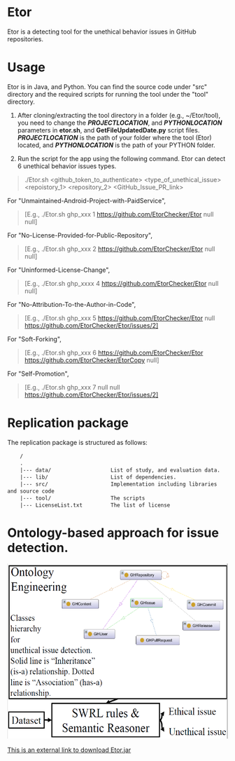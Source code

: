 # Etor
Etor is a detecting tool for the unethical behavior issues in GitHub repositories.

# Usage
Etor is in Java, and Python. You can find the source code under "src" directory and the required scripts for running the tool under the "tool" directory.

1. After cloning/extracting the tool directory in a folder (e.g., ~/Etor/tool), you need to change the ***PROJECTLOCATION***, and ***PYTHONLOCATION*** parameters in **etor.sh**, and **GetFileUpdatedDate.py** script files. ***PROJECTLOCATION*** is the path of your folder where the tool (Etor) located, and ***PYTHONLOCATION*** is the path of your PYTHON folder.

2. Run the script for the app using the following command. Etor can detect 6 unethical behavior issues types.
>./Etor.sh <github_token_to_authenticate> <type_of_unethical_issue> <repoistory_1> <repository_2> <GitHub_Issue_PR_link>

  For "Unmaintained-Android-Project-with-PaidService",
  >[E.g.,  ./Etor.sh ghp_xxx 1 https://github.com/EtorChecker/Etor null null]
  
  
  For "No-License-Provided-for-Public-Repository",
  >[E.g.,  ./Etor.sh ghp_xxx 2 https://github.com/EtorChecker/Etor null null]
  
  For "Uninformed-License-Change",
  >[E.g.,  ./Etor.sh ghp_xxxx 4 https://github.com/EtorChecker/Etor null null]
  
  For "No-Attribution-To-the-Author-in-Code",
  >[E.g.,  ./Etor.sh ghp_xxx 5 https://github.com/EtorChecker/Etor null https://github.com/EtorChecker/Etor/issues/2]
  
   For "Soft-Forking",
  >[E.g.,  ./Etor.sh ghp_xxx 6 https://github.com/EtorChecker/Etor https://github.com/EtorChecker/EtorCopy null]
  
   For "Self-Promotion",
  >[E.g.,  ./Etor.sh ghp_xxx 7 null null https://github.com/EtorChecker/Etor/issues/2]  

# Replication package
The replication package is structured as follows:

```
    /
    .
    |--- data/                   List of study, and evaluation data. 
    |--- lib/                    List of dependencies.   
    |--- src/                    Implementation including libraries and source code
    |--- tool/                   The scripts
    |--- LicenseList.txt         The list of license
```

# Ontology-based approach for issue detection.

<img src="https://github.com/EtorChecker/Etor/blob/main/OntologyNew.PNG" width="600" height="400">

[This is an external link to download Etor.jar](https://www.dropbox.com/s/ul5b6k8sdqxlpcd/Etor.jar?dl=0)
